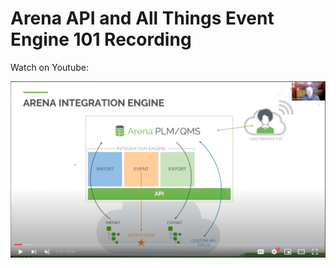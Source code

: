 # Arena API and All Things Event Engine 101 Recording

Watch on Youtube:

[![Arena API Recording](https://github.com/ptc-arena/.github/blob/main/ArenaAPIEvent.png)](https://www.youtube.com/watch?v=_ttzQPg5_S4 "Arena API Recording")
